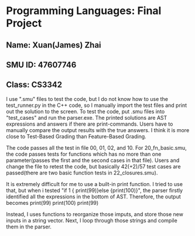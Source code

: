 # Programming Languages: Final Project

## Name: Xuan(James) Zhai
## SMU ID: 47607746
## Class: CS3342

I use ".smu" files to test the code, but I do not know how to use the test_runner.py in the C++ code, so I manually import the test files and print out the solution to the screen. To test the code, put .smu files into "test_cases" and run the parser.exe. The printed solutions are AST expressions and answers if there are print-commands. Users have to manually compare the output results with the true answers. I think it is more close to Test-Based Grading than Feature-Based Grading.

The code passes all the test in file 00, 01, 02, and 10. For 20_fn_basic.smu, the code passes tests for functions which has no more than one parameter(passes the first and the second cases in that file). Users and change the file to retest the code, but basically 42(+2)/57 test cases are passed(there are two basic function tests in 22_closures.smu).

It is extremely difficult for me to use a built-in print function. I tried to use that, but when i tested "if 1 {  print(99)}else {print(100)}", the parser firstly identified all the expressions in the bottom of AST. Therefore, the output becomes
print(99)
print(100)
print(99)

Instead, I uses functions to reorganize those imputs, and store those new inputs in a string vector. Next, I loop through those strings and compile them in the parser. 